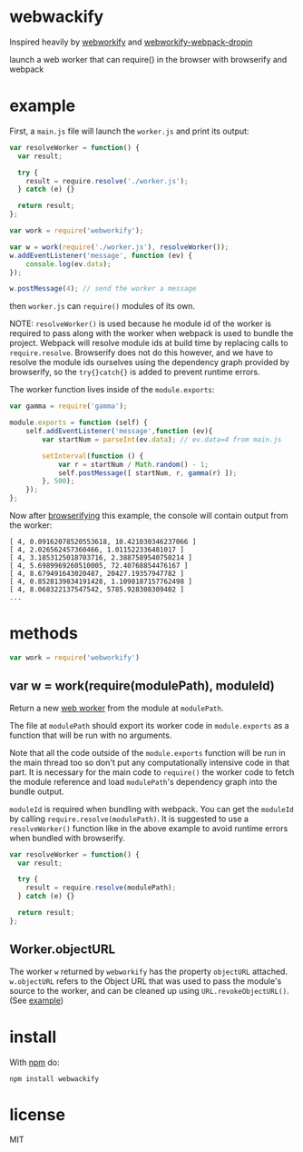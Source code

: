 # webwackify

Inspired heavily by [webworkify](https://github.com/browserify/webworkify) and [webworkify-webpack-dropin](https://github.com/Ambroos/webworkify-webpack-dropin)

launch a web worker that can require() in the browser with browserify and webpack

# example

First, a `main.js` file will launch the `worker.js` and print its output:

``` js
var resolveWorker = function() {
  var result;

  try {
    result = require.resolve('./worker.js');
  } catch (e) {}

  return result;
};

var work = require('webworkify');

var w = work(require('./worker.js'), resolveWorker());
w.addEventListener('message', function (ev) {
    console.log(ev.data);
});

w.postMessage(4); // send the worker a message
```

then `worker.js` can `require()` modules of its own.

NOTE: `resolveWorker()` is used because he module id of the worker is required to pass along with the worker when webpack is used to bundle the project. Webpack will resolve module ids at build time by replacing calls to `require.resolve`. Browserify does not do this however, and we have to resolve the module ids ourselves using the dependency graph provided by browserify, so the `try{}catch{}` is added to prevent runtime errors.

The worker function lives
inside of the `module.exports`:

``` js
var gamma = require('gamma');

module.exports = function (self) {
    self.addEventListener('message',function (ev){
        var startNum = parseInt(ev.data); // ev.data=4 from main.js

        setInterval(function () {
            var r = startNum / Math.random() - 1;
            self.postMessage([ startNum, r, gamma(r) ]);
        }, 500);
    });
};
```

Now after [browserifying](http://browserify.org) this example, the console will
contain output from the worker:

```
[ 4, 0.09162078520553618, 10.421030346237066 ]
[ 4, 2.026562457360466, 1.011522336481017 ]
[ 4, 3.1853125018703716, 2.3887589540750214 ]
[ 4, 5.6989969260510005, 72.40768854476167 ]
[ 4, 8.679491643020487, 20427.19357947782 ]
[ 4, 0.8528139834191428, 1.1098187157762498 ]
[ 4, 8.068322137547542, 5785.928308309402 ]
...
```

# methods

``` js
var work = require('webworkify')
```

## var w = work(require(modulePath), moduleId)

Return a new
[web worker](https://developer.mozilla.org/en-US/docs/Web/API/Worker)
from the module at `modulePath`.

The file at `modulePath` should export its worker code in `module.exports` as a
function that will be run with no arguments.

Note that all the code outside of the `module.exports` function will be run in
the main thread too so don't put any computationally intensive code in that
part. It is necessary for the main code to `require()` the worker code to fetch
the module reference and load `modulePath`'s dependency graph into the bundle
output.

`moduleId` is required when bundling with webpack. You can get the `moduleId` by calling `require.resolve(modulePath)`. It is suggested to use a `resolveWorker()` function like in the above example to avoid runtime errors when bundled with browserify.

``` js
var resolveWorker = function() {
  var result;

  try {
    result = require.resolve(modulePath);
  } catch (e) {}

  return result;
};
```

## Worker.objectURL

The worker `w` returned by `webworkify` has the property `objectURL` attached.
`w.objectURL` refers to the Object URL that was used to pass the module's source
to the worker, and can be cleaned up using `URL.revokeObjectURL()`.  (See [example](https://github.com/substack/webworkify/blob/master/example/main.js))

# install

With [npm](https://npmjs.org) do:

```
npm install webwackify
```

# license

MIT
